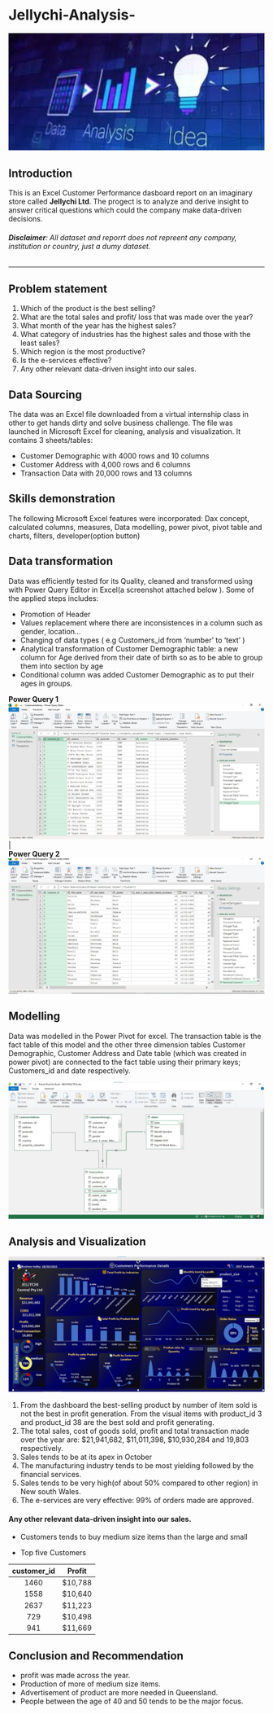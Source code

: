 # Jellychi-Analysis-

![](coverpage2.jpg)

## Introduction 
This is an Excel Customer Performance dasboard report on an imaginary store called **Jellychi Ltd**. The progect is to analyze and derive insight to answer critical questions which could the company make data-driven decisions.
###### **_Disclaimer_**: All dataset and reporrt does not repreent any company, institution or country, just a dumy dataset. 
----------------

## Problem statement 
1. Which of the product is the best selling?
2. What are the total sales and profit/ loss that was made over the year? 
3. What month of the year has the highest sales? 
4. What category of industries has the highest sales and those with the least sales?
5. Which region is the most productive? 
6. Is the e-services effective?
7. Any other relevant data-driven insight into our sales. 

## Data Sourcing 
The data was an Excel file downloaded from a virtual internship class in other to get hands dirty and solve business challenge.  The file was launched in Microsoft Excel for cleaning, analysis and visualization.
It contains 3 sheets/tables:
- Customer Demographic with 4000 rows and 10 columns  
- Customer Address with 4,000 rows and 6 columns 
- Transaction Data	with 20,000 rows and 13 columns 

## Skills demonstration
The following Microsoft Excel features were incorporated:
Dax concept, calculated columns, measures, Data modelling, power pivot, pivot table and charts, filters, developer(option button)

## Data transformation 
Data was efficiently tested for its Quality, cleaned and transformed using with Power Query Editor in Excel(a screenshot attached below ). Some of the applied steps includes:
- Promotion of Header
- Values replacement where there are inconsistences in a column such as gender, location… 
- Changing of data types ( e.g Customers_id from ‘number’ to ‘text’ )
- Analytical transformation of Customer Demographic table:  a new column for Age derived from their date of birth so as to be able to group them into section by age 
- Conditional column was added Customer Demographic as to put their ages in groups.

**Power Query 1**
![](Cust_add_PQ.jpg)    
|  
 **Power Query 2**
![](Cust_dem_PQ.jpg)

## Modelling
Data was modelled in the Power Pivot for excel. The transaction table is the fact table of this model and the other three dimension tables Customer Demographic, Customer Address and Date table (which was created in power pivot) are connected to the fact table using their primary keys; Customers_id and date respectively.

![](Data_model.jpg)

## Analysis and Visualization

![](Dashboard1.jpg)

1.	From the dashboard the best-selling product by number of item sold is not the best in profit generation. From the visual items with product_id 3 and product_id 38 are the best sold and profit generating. 
2.	The total sales, cost of goods sold, profit and total transaction made over the year are: $21,941,682, $11,011,398, $10,930,284 and 19,803 respectively. 
3.	Sales tends to be at its apex in October 
4.	The manufacturing industry tends to be most yielding followed by the financial services. 
5.	Sales tends to be very high(of about 50% compared to other region) in New south Wales. 
6.	The e-services are very effective: 99% of orders made are approved. 
#### Any other relevant data-driven insight into our sales. 
- Customers tends to buy medium size items than the large and small

- Top five Customers 

customer_id                         |         Profit
:----------------------------------:|:-------------------------------:
1460                                |         $10,788
1558                                |         $10,640
2637                                |	        $11,223
729	                                |         $10,498
941	                                |         $11,669

## Conclusion and Recommendation  
- profit was made across the year.
- Production of more of medium size items.
- Advertisement of product are more needed in Queensland.
- People between the age of 40 and 50 tends to be the major focus.   
